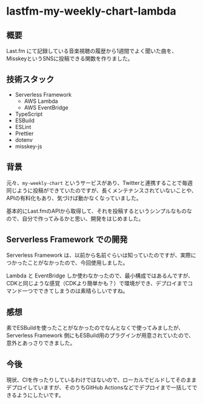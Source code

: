 # lastfm-my-weekly-chart-lambda

## 概要
Last.fm にて記録している音楽視聴の履歴から1週間でよく聞いた曲を、MisskeyというSNSに投稿できる関数を作りました。

## 技術スタック
- Serverless Framework
  - AWS Lambda
  - AWS EventBridge
- TypeScript
- ESBuild
- ESLint
- Prettier
- dotenv
- misskey-js

## 背景
元々、`my-weekly-chart` というサービスがあり、Twitterと連携することで毎週同じように投稿ができていたのですが、長くメンテナンスされていないことや、APIの有料化もあり、気づけば動かなくなっていました。

基本的にLast.fmのAPIから取得して、それを投稿するというシンプルなものなので、自分で作ってみるかと思い、開発をはじめました。

## Serverless Framework での開発
Serverless Framework は、以前から名前ぐらいは知っていたのですが、実際につかったことがなかったので、今回使用しました。

Lambda と EventBridge しか使わなかったので、最小構成ではあるんですが、CDKと同じような感覚（CDKより簡単かも？）で環境ができ、デプロイまでコマンド一つでできてしまうのは素晴らしいですね。

## 感想
素でESBuildを使ったことがなかったのでなんとなくで使ってみましたが、Serverless Framework 側にもESBuild用のプラグインが用意されていたので、意外とあっさりできました。


## 今後

現状、CIを作ったりしているわけではないので、ローカルでビルドしてそのままデプロイしていますが、そのうちGitHub Actionsなどでデプロイまで一括してできるようにしたいです。